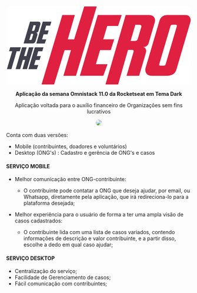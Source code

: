 <p align="center">
<img src="/frontend/src/assets/logo.svg">

<p align="center">
 <strong>Aplicação da semana Omnistack 11.0 da Rocketseat em Tema Dark</strong>

<p align="center">
 Aplicação voltada para o auxílio financeiro de Organizações sem fins lucrativos

<p align="center">
<img src="https://encrypted-tbn0.gstatic.com/images?q=tbn%3AANd9GcST3UBCM5oytBOjRjMUxHiZLO9-ZFAnhv5aS4uBSJ0vCv6mbCIW&usqp=CAU" style="border-radius:75%" />
 
Conta com duas versões:

- Mobile (contribuintes, doadores e voluntários)
- Desktop (ONG's) : Cadastro e gerência de ONG's e casos

 
#### SERVIÇO MOBILE

- Melhor comunicação entre ONG-contribuinte:

  - O contribuinte pode contatar a ONG que deseja ajudar, por email, ou Whatsapp, diretamente pela aplicação, que irá redireciona-lo para a plataforma desejada;

- Melhor experiência para o usuário de forma a ter uma ampla visão de casos cadastrados:

  - O contribuinte lida com uma lista de casos variados, contendo informações de descrição e valor contribuinte, e a partir disso, escolhe a dedo em qual caso ajudar;

#### SERVIÇO DESKTOP 

- Centralização do serviço;
- Facilidade de Gerenciamento de casos;
- Fácil comunicação com contribuintes;
